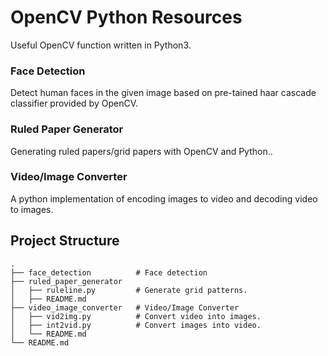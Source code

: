 # OpenCV Python Resources
Useful OpenCV function written in Python3.

### Face Detection
Detect human faces in the given image based on pre-tained haar cascade classifier provided by OpenCV.

### Ruled Paper Generator
Generating ruled papers/grid papers with OpenCV and Python..

### Video/Image Converter
A python implementation of encoding images to video and decoding video to images.

## Project Structure
```
.
├── face_detection          # Face detection
├── ruled_paper_generator
│   ├── ruleline.py         # Generate grid patterns.
│   ├── README.md         
├── video_image_converter   # Video/Image Converter
│   ├── vid2img.py          # Convert video into images.
│   ├── int2vid.py          # Convert images into video.
│   └── README.md             
└── README.md
```
